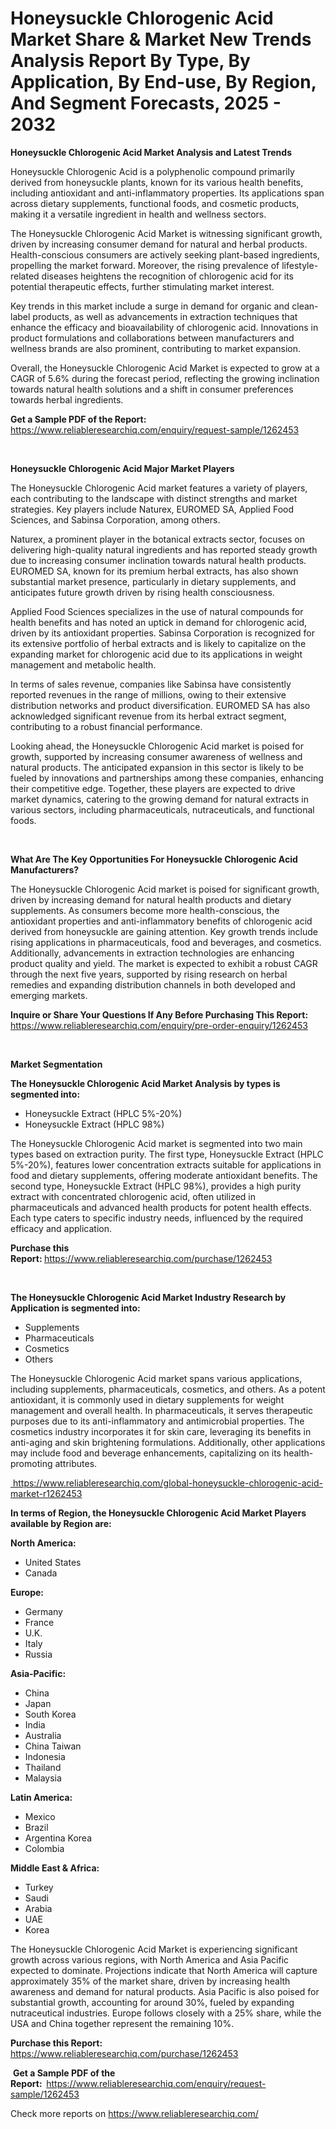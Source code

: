 <p><h1>Honeysuckle Chlorogenic Acid Market Share & Market New Trends Analysis Report By Type, By Application, By End-use, By Region, And Segment Forecasts, 2025 - 2032</h1></p><p><strong>Honeysuckle Chlorogenic Acid Market Analysis and Latest Trends</strong></p>
<p><p>Honeysuckle Chlorogenic Acid is a polyphenolic compound primarily derived from honeysuckle plants, known for its various health benefits, including antioxidant and anti-inflammatory properties. Its applications span across dietary supplements, functional foods, and cosmetic products, making it a versatile ingredient in health and wellness sectors.</p><p>The Honeysuckle Chlorogenic Acid Market is witnessing significant growth, driven by increasing consumer demand for natural and herbal products. Health-conscious consumers are actively seeking plant-based ingredients, propelling the market forward. Moreover, the rising prevalence of lifestyle-related diseases heightens the recognition of chlorogenic acid for its potential therapeutic effects, further stimulating market interest.</p><p>Key trends in this market include a surge in demand for organic and clean-label products, as well as advancements in extraction techniques that enhance the efficacy and bioavailability of chlorogenic acid. Innovations in product formulations and collaborations between manufacturers and wellness brands are also prominent, contributing to market expansion.</p><p>Overall, the Honeysuckle Chlorogenic Acid Market is expected to grow at a CAGR of 5.6% during the forecast period, reflecting the growing inclination towards natural health solutions and a shift in consumer preferences towards herbal ingredients.</p></p>
<p><strong>Get a Sample PDF of the Report:&nbsp;</strong> <a href="https://www.reliableresearchiq.com/enquiry/request-sample/1262453?utm_campaign=3385&utm_medium=2&utm_source=Github&utm_content=ia&utm_term=24032025&utm_id=honeysuckle-chlorogenic-acid">https://www.reliableresearchiq.com/enquiry/request-sample/1262453</a></p>
<p>&nbsp;</p>
<p><strong>Honeysuckle Chlorogenic Acid Major Market Players</strong></p>
<p><p>The Honeysuckle Chlorogenic Acid market features a variety of players, each contributing to the landscape with distinct strengths and market strategies. Key players include Naturex, EUROMED SA, Applied Food Sciences, and Sabinsa Corporation, among others. </p><p>Naturex, a prominent player in the botanical extracts sector, focuses on delivering high-quality natural ingredients and has reported steady growth due to increasing consumer inclination towards natural health products. EUROMED SA, known for its premium herbal extracts, has also shown substantial market presence, particularly in dietary supplements, and anticipates future growth driven by rising health consciousness.</p><p>Applied Food Sciences specializes in the use of natural compounds for health benefits and has noted an uptick in demand for chlorogenic acid, driven by its antioxidant properties. Sabinsa Corporation is recognized for its extensive portfolio of herbal extracts and is likely to capitalize on the expanding market for chlorogenic acid due to its applications in weight management and metabolic health.</p><p>In terms of sales revenue, companies like Sabinsa have consistently reported revenues in the range of millions, owing to their extensive distribution networks and product diversification. EUROMED SA has also acknowledged significant revenue from its herbal extract segment, contributing to a robust financial performance.</p><p>Looking ahead, the Honeysuckle Chlorogenic Acid market is poised for growth, supported by increasing consumer awareness of wellness and natural products. The anticipated expansion in this sector is likely to be fueled by innovations and partnerships among these companies, enhancing their competitive edge. Together, these players are expected to drive market dynamics, catering to the growing demand for natural extracts in various sectors, including pharmaceuticals, nutraceuticals, and functional foods.</p></p>
<p>&nbsp;</p>
<p><strong>What Are The Key Opportunities For Honeysuckle Chlorogenic Acid Manufacturers?</strong></p>
<p><p>The Honeysuckle Chlorogenic Acid market is poised for significant growth, driven by increasing demand for natural health products and dietary supplements. As consumers become more health-conscious, the antioxidant properties and anti-inflammatory benefits of chlorogenic acid derived from honeysuckle are gaining attention. Key growth trends include rising applications in pharmaceuticals, food and beverages, and cosmetics. Additionally, advancements in extraction technologies are enhancing product quality and yield. The market is expected to exhibit a robust CAGR through the next five years, supported by rising research on herbal remedies and expanding distribution channels in both developed and emerging markets.</p></p>
<p><strong>Inquire or Share Your Questions If Any Before Purchasing This Report:</strong> <a href="https://www.reliableresearchiq.com/enquiry/pre-order-enquiry/1262453?utm_campaign=3385&utm_medium=2&utm_source=Github&utm_content=ia&utm_term=24032025&utm_id=honeysuckle-chlorogenic-acid">https://www.reliableresearchiq.com/enquiry/pre-order-enquiry/1262453</a></p>
<p>&nbsp;</p>
<p><strong>Market Segmentation</strong></p>
<p><strong>The Honeysuckle Chlorogenic Acid Market Analysis by types is segmented into:</strong></p>
<p><ul><li>Honeysuckle Extract (HPLC 5%-20%)</li><li>Honeysuckle Extract (HPLC 98%)</li></ul></p>
<p><p>The Honeysuckle Chlorogenic Acid market is segmented into two main types based on extraction purity. The first type, Honeysuckle Extract (HPLC 5%-20%), features lower concentration extracts suitable for applications in food and dietary supplements, offering moderate antioxidant benefits. The second type, Honeysuckle Extract (HPLC 98%), provides a high purity extract with concentrated chlorogenic acid, often utilized in pharmaceuticals and advanced health products for potent health effects. Each type caters to specific industry needs, influenced by the required efficacy and application.</p></p>
<p><strong>Purchase this Report:&nbsp;</strong><a href="https://www.reliableresearchiq.com/purchase/1262453?utm_campaign=3385&utm_medium=2&utm_source=Github&utm_content=ia&utm_term=24032025&utm_id=honeysuckle-chlorogenic-acid">https://www.reliableresearchiq.com/purchase/1262453</a></p>
<p>&nbsp;</p>
<p><strong>The Honeysuckle Chlorogenic Acid Market Industry Research by Application is segmented into:</strong></p>
<p><ul><li>Supplements</li><li>Pharmaceuticals</li><li>Cosmetics</li><li>Others</li></ul></p>
<p><p>The Honeysuckle Chlorogenic Acid market spans various applications, including supplements, pharmaceuticals, cosmetics, and others. As a potent antioxidant, it is commonly used in dietary supplements for weight management and overall health. In pharmaceuticals, it serves therapeutic purposes due to its anti-inflammatory and antimicrobial properties. The cosmetics industry incorporates it for skin care, leveraging its benefits in anti-aging and skin brightening formulations. Additionally, other applications may include food and beverage enhancements, capitalizing on its health-promoting attributes.</p></p>
<p><a href="https://www.reliableresearchiq.com/global-honeysuckle-chlorogenic-acid-market-r1262453?utm_campaign=3385&utm_medium=2&utm_source=Github&utm_content=ia&utm_term=24032025&utm_id=honeysuckle-chlorogenic-acid">&nbsp;https://www.reliableresearchiq.com/global-honeysuckle-chlorogenic-acid-market-r1262453</a></p>
<p><strong>In terms of Region, the Honeysuckle Chlorogenic Acid Market Players available by Region are:</strong></p>
<p>
    <p> <strong> North America: </strong>
        <ul>
            <li>United States</li>
            <li>Canada</li>
        </ul>
        </p> 
    <p> <strong> Europe: </strong>
        <ul>
            <li>Germany</li>
            <li>France</li>
            <li>U.K.</li>
            <li>Italy</li>
            <li>Russia</li>
        </ul>
        </p> 
    <p> <strong> Asia-Pacific: </strong>
        <ul>
            <li>China</li>
            <li>Japan</li>
            <li>South Korea</li>
            <li>India</li>
            <li>Australia</li>
            <li>China Taiwan</li>
            <li>Indonesia</li>
            <li>Thailand</li>
            <li>Malaysia</li>
        </ul>
        </p> 
    <p> <strong> Latin America: </strong>
        <ul>
            <li>Mexico</li>
            <li>Brazil</li>
            <li>Argentina Korea</li>
            <li>Colombia</li>
        </ul>
        </p> 
    <p> <strong> Middle East & Africa: </strong>
        <ul>
            <li>Turkey</li>
            <li>Saudi</li>
            <li>Arabia</li>
            <li>UAE</li>
            <li>Korea</li>
        </ul>
    </p>
    </p>
<p><p>The Honeysuckle Chlorogenic Acid Market is experiencing significant growth across various regions, with North America and Asia Pacific expected to dominate. Projections indicate that North America will capture approximately 35% of the market share, driven by increasing health awareness and demand for natural products. Asia Pacific is also poised for substantial growth, accounting for around 30%, fueled by expanding nutraceutical industries. Europe follows closely with a 25% share, while the USA and China together represent the remaining 10%.</p></p>
<p><strong>Purchase this Report: </strong><a href="https://www.reliableresearchiq.com/purchase/1262453?utm_campaign=3385&utm_medium=2&utm_source=Github&utm_content=ia&utm_term=24032025&utm_id=honeysuckle-chlorogenic-acid">https://www.reliableresearchiq.com/purchase/1262453</a></p>
<p>&nbsp;<strong>Get a Sample PDF of the Report:&nbsp;&nbsp;</strong><a href="https://www.reliableresearchiq.com/enquiry/request-sample/1262453?utm_campaign=3385&utm_medium=2&utm_source=Github&utm_content=ia&utm_term=24032025&utm_id=honeysuckle-chlorogenic-acid">https://www.reliableresearchiq.com/enquiry/request-sample/1262453</a></p>
<p><strong></strong></p>
<p>Check more reports on <a href="https://www.reliableresearchiq.com/?utm_campaign=3385&utm_medium=2&utm_source=Github&utm_content=ia&utm_term=24032025&utm_id=honeysuckle-chlorogenic-acid">https://www.reliableresearchiq.com/</a></p>